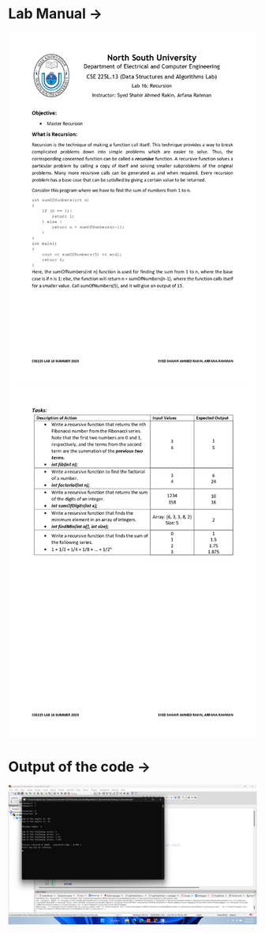 <h1><b>Lab Manual → </b></h1>
<img src="Lab Manual and Output/Lab Manual Class 16 CSE225.13 Summer 2023_page-0001.jpg">

<img src="Lab Manual and Output/Lab Manual Class 16 CSE225.13 Summer 2023_page-0002.jpg">

<h1><b>Output of the code →  </b></h1>
<img src="Lab Manual and Output/Output-12_Recursion.png">
